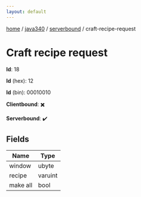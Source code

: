 ```yaml
---
layout: default
---
```


[home](/)  /  [java340](/protocol/java340)  /  [serverbound](/protocol/java340/serverbound)  /  craft-recipe-request

# Craft recipe request

**Id**: 18

**Id** (hex): 12

**Id** (bin): 00010010

**Clientbound**: ✖️

**Serverbound**: ✔️

## Fields

Name | Type
---|---
window | ubyte
recipe | varuint
make all | bool
